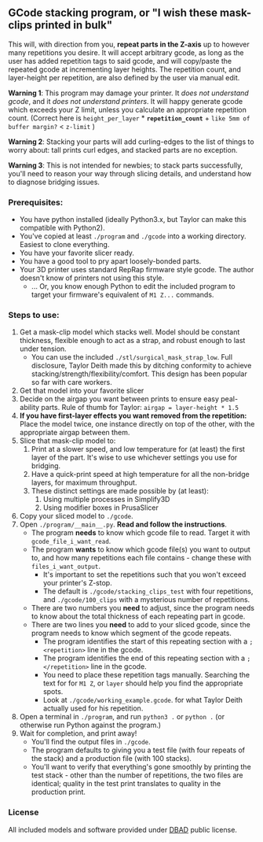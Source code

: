## GCode stacking program, or "I wish these mask-clips printed in bulk"

This will, with direction from you, **repeat parts in the Z-axis** up to however many repetitions you desire. It will accept arbitrary gcode, as long as the user has added repetition tags to said gcode, and will copy/paste the repeated gcode at incrementing layer heights. The repetition count, and layer-height per repetition, are also defined by the user via manual edit. 

**Warning 1**: This program may damage your printer. It _does not understand gcode_, and it _does not understand printers_. It will happy generate gcode which exceeds your Z limit, unless you calculate an appropriate repetition count. (Correct here is `height_per_layer` * **`repetition_count`** + `like 5mm of buffer margin?` < `z-limit` )

**Warning 2**: Stacking your parts will add curling-edges to the list of things to worry about: tall prints curl edges, and stacked parts are no exception.

**Warning 3**: This is not intended for newbies; to stack parts successfully, you'll need to reason your way through slicing details, and understand how to diagnose bridging issues. 


### Prerequisites:
* You have python installed (ideally Python3.x, but Taylor can make this compatible with Python2).
* You've copied at least `./program` and `./gcode` into a working directory. Easiest to clone everything.
* You have your favorite slicer ready.
* You have a good tool to pry apart loosely-bonded parts.
* Your 3D printer uses standard RepRap firmware style gcode. The author doesn't know of printers not using this style.
   * ... Or, you know enough Python to edit the included program to target your firmware's equivalent of `M1 Z...` commands.


### Steps to use:
1. Get a mask-clip model which stacks well. Model should be constant thickness, flexible enough to act as a strap, and robust enough to last under tension.
   * You can use the included `./stl/surgical_mask_strap_low`. Full disclosure, Taylor Deith made this by ditching conformity to achieve stacking/strength/flexibility/comfort. This design has been popular so far with care workers.
2. Get that model into your favorite slicer
3. Decide on the airgap you want between prints to ensure easy peal-ability parts. Rule of thumb for Taylor: `airgap = layer-height * 1.5`
4. **If you have first-layer effects you want removed from the repetition:** Place the model twice, one instance directly on top of the other, with the appropriate airgap between them.  
5. Slice that mask-clip model to:
   1. Print at a slower speed, and low temperature for (at least) the first layer of the part. It's wise to use whichever settings you use for bridging.
   2. Have a quick-print speed at high temperature for all the non-bridge layers, for maximum throughput.
   3. These distinct settings are made possible by (at least): 
      1. Using multiple processes in Simplify3D
      2. Using modifier boxes in PrusaSlicer
6. Copy your sliced model to `./gcode`.
7. Open `./program/__main__.py`. **Read and follow the instructions**.
   * The program **needs** to know which gcode file to read. Target it with `gcode_file_i_want_read`.
   * The program **wants** to know which gcode file(s) you want to output to, and how many repetitions each file contains - change these with `files_i_want_output`.
      * It's important to set the repetitions such that you won't exceed your printer's Z-stop.
      * The default is `./gcode/stacking_clips_test` with four repetitions, and `./gcode/100_clips` with a mysterious number of repetitions.   
   * There are two numbers you **need** to adjust, since the program needs to know about the total thickness of each repeating part in gcode.
   * There are two lines you **need** to add to your sliced gcode, since the program needs to know which segment of the gcode repeats.
      * The program identifies the start of this repeating section with a `; <repetition>` line in the gcode.
      * The program identifies the end of this repeating section with a `; </repetition>` line in the gcode.
      * You need to place these repetition tags manually. Searching the text for for `M1 Z`, or `layer` should help you find the appropriate spots.   
      * Look at `./gcode/working_example.gcode`. for what Taylor Deith actually used for his repetition.
8. Open a terminal in `./program`, and run `python3 .` or `python .` (or otherwise run Python against the program.)
9. Wait for completion, and print away!
   * You'll find the output files in `./gcode`. 
   * The program defaults to giving you a test file (with four repeats of the stack) and a production file (with 100 stacks). 
   * You'll want to verify that everything's gone smoothly by printing the test stack - other than the number of repetitions, the two files are identical; quality in the test print translates to quality in the production print.
    
    
### License
All included models and software provided under [DBAD] public license. 

[DBAD]: https://github.com/philsturgeon/dbad/blob/master/LICENSE.md

